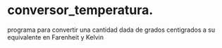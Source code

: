 # conversor_temperatura.
programa para convertir una cantidad dada de grados centigrados a su equivalente en Farenheit y Kelvin
